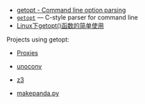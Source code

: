 - [getopt - Command line option parsing](http://pymotw.com/2/getopt/)
- [`getopt`](https://docs.python.org/3/library/getopt.html#module-getopt) — C-style parser for command line
- [Linux下getopt()函数的简单使用](https://www.cnblogs.com/qingergege/p/5914218.html)

Projects using getopt:

- [Proxies](https://github.com/0xHJK/Proxies/blob/318ca5f50517248a6806fcda1c433ae35fcf70c3/run.py#L6)

- [unoconv](https://github.com/unoconv/unoconv)

- [z3](https://github.com/Z3Prover/z3/blob/z3-4.8.15/scripts/mk_util.py#L625-L768)

- [makepanda.py](https://github.com/panda3d/panda3d/blob/master/makepanda/makepanda.py)
